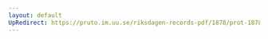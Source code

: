 ```yaml
---
layout: default
UpRedirect: https://pruto.im.uu.se/riksdagen-records-pdf/1878/prot-1878--ak--065/prot-1878--ak--065_017.pdf
---
```

